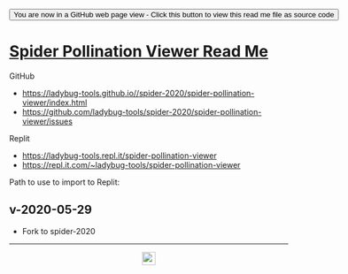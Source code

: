 <span style=display:none; >[You are now in a GitHub source code view - click this link to view Read Me file as a web page](https://ladybug-tools.github.io/spider-2020/spider-pollination-viewer/readme.html "View file as a web page.") </span>

<div><input type=button onclick=window.location.href="https://github.com/ladybug-tools/spider-2020/spider-pollination-viewer/"
value="You are now in a GitHub web page view - Click this button to view this read me file as source code" ></div>

# [Spider Pollination Viewer Read Me]( ./readme.html )

GitHub

* https://ladybug-tools.github.io//spider-2020/spider-pollination-viewer/index.html
* https://github.com/ladybug-tools/spider-2020/spider-pollination-viewer/issues

Replit

* https://ladybug-tools.repl.it/spider-pollination-viewer
* https://repl.it.com/~ladybug-tools/spider-pollination-viewer

Path to use to import to Replit:

## v-2020-05-29

* Fork to spider-2020


***

<center title="hello! Click me to go up to the top" ><a href=javascript:window.scrollTo(0,0); style=text-decoration:none; > <img width=24 src="https://ladybug.tools/artwork/icons_bugs/ico/spider.ico" > </a></center>
